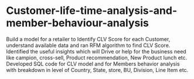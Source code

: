 # Customer-life-time-analysis-and-member-behaviour-analysis
Build a model for a retailer to Identify CLV Score for each Customer, understand available data and ran RFM algorithm to find CLV Score.
Identified the useful insights which will Drive or help for the business need like campion, cross-sell, Product recommendation, New Product lunch etc.
Developed SQL code for CLV model and for Members behavior analysis with breakdown in level of Country, State, store, BU, Division, Line Item etc.
